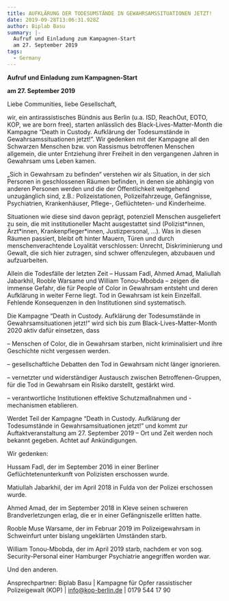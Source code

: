 ```yaml
---
title: AUFKLÄRUNG DER TODESUMSTÄNDE IN GEWAHRSAMSSITUATIONEN JETZT!
date: 2019-09-28T13:06:31.928Z
author: Biplab Basu
summary: |-
  Aufruf und Einladung zum Kampagnen-Start
  am 27. September 2019
tags:
  - Germany
---
```

**Aufruf und Einladung zum Kampagnen-Start**

**am 27. September 2019**

Liebe Communities, liebe Gesellschaft,



wir, ein antirassistisches Bündnis aus Berlin (u.a. ISD, ReachOut, EOTO, KOP, we are born free), starten anlässlich des Black-Lives-Matter-Month die Kampagne “Death in Custody. Aufklärung der Todesumstände in Gewahrsamssituationen jetzt!”. Wir gedenken mit der Kampagne all den Schwarzen Menschen bzw. von Rassismus betroffenen Menschen allgemein, die unter Entziehung ihrer Freiheit in den vergangenen Jahren in Gewahrsam ums Leben kamen.



„Sich in Gewahrsam zu befinden“ verstehen wir als Situation, in der sich Personen in geschlossenen Räumen befinden, in denen sie abhängig von anderen Personen werden und die der Öffentlichkeit weitgehend unzugänglich sind, z.B.: Polizeistationen, Polizeifahrzeuge, Gefängnisse, Psychiatrien, Krankenhäuser, Pflege-, Geflüchteten- und Kinderheime.



Situationen wie diese sind davon geprägt, potenziell Menschen ausgeliefert zu sein, die mit institutioneller Macht ausgestattet sind (Polizist\*innen, Ärzt\*innen, Krankenpfleger*innen, Justizpersonal, …). Was in diesen Räumen passiert, bleibt oft hinter Mauern, Türen und durch menschenverachtende Loyalität verschlossen: Unrecht, Diskriminierung und Gewalt, die sich hier zutragen, sind schwer offenzulegen, abzubauen und aufzuarbeiten.



Allein die Todesfälle der letzten Zeit – Hussam Fadl, Ahmed Amad, Maliullah Jabarkhil, Rooble Warsame und William Tonou-Mbobda – zeigen die immense Gefahr, die für People of Color in Gewahrsam entsteht und deren Aufklärung in weiter Ferne liegt. Tod in Gewahrsam ist kein Einzelfall. Fehlende Konsequenzen in den Institutionen sind systematisch.



Die Kampagne “Death in Custody. Aufklärung der Todesumstände in Gewahrsamsituationen jetzt!” wird sich bis zum Black-Lives-Matter-Month 2020 aktiv dafür einsetzen, dass 



– Menschen of Color, die in Gewahrsam starben, nicht kriminalisiert und ihre Geschichte nicht vergessen werden.



– gesellschaftliche Debatten den Tod in Gewahrsam nicht länger ignorieren.



– vernetzter und widerständiger Austausch zwischen Betroffenen-Gruppen, für die Tod in Gewahrsam ein Risiko darstellt, gestärkt wird.



– verantwortliche Institutionen effektive Schutzmaßnahmen und -mechanismen etablieren.



Werdet Teil der Kampagne “Death in Custody. Aufklärung der Todesumstände in Gewahrsamsituationen jetzt!” und kommt zur Auftaktveranstaltung am 27. September 2019 – Ort und Zeit werden noch bekannt gegeben. Achtet auf Ankündigungen.



Wir gedenken:



Hussam Fadl, der im September 2016 in einer Berliner Geflüchtetenunterkunft von Polizisten erschossen wurde.



Matiullah Jabarkhil, der im April 2018 in Fulda von der Polizei erschossen wurde.



Ahmed Amad, der im September 2018 in Kleve seinen schweren Brandverletzungen erlag, die er in einer Gefängniszelle erlitten hatte.



Rooble Muse Warsame, der im Februar 2019 im Polizeigewahrsam in Schweinfurt unter bislang ungeklärten Umständen starb. 



William Tonou-Mbobda, der im April 2019 starb, nachdem er von sog. Security-Personal einer Hamburger Psychiatrie angegriffen worden war.



Und den anderen.



Ansprechpartner: Biplab Basu | Kampagne für Opfer rassistischer Polizeigewalt (KOP) | info@kop-berlin.de | 0179 544 17 90
